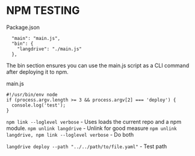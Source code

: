 # NPM TESTING

Package.json
```
  "main": "main.js",
  "bin": {
    "langdrive": "./main.js"
  },
```

The bin section ensures you can use the main.js script as a CLI command after deploying it to npm.

main.js
```
#!/usr/bin/env node
if (process.argv.length >= 3 && process.argv[2] === 'deploy') {
  console.log('test');
}
```

`npm link --loglevel verbose` - Uses loads the current repo and a npm module. 
`npm unlink langdrive` - Unlink for good measure
`npm unlink langdrive, npm link --loglevel verbose` - Do both

`langdrive deploy --path "../../path/to/file.yaml"` - Test path